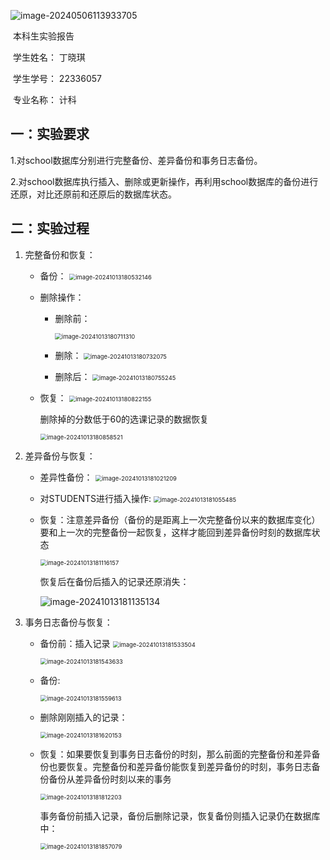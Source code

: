 ![image-20240506113933705](C:\Users\丁晓琪\AppData\Roaming\Typora\typora-user-images\image-20240506113933705.png)

 

 

​												本科生实验报告

​										学生姓名：      丁晓琪

​										学生学号：       22336057

​										专业名称：	计科

## 一：实验要求

1.对school数据库分别进行完整备份、差异备份和事务日志备份。

2.对school数据库执行插入、删除或更新操作，再利用school数据库的备份进行还原，对比还原前和还原后的数据库状态。

## 二：实验过程

1. 完整备份和恢复：

   * 备份：
     <img src="C:\Users\丁晓琪\AppData\Roaming\Typora\typora-user-images\image-20241013180532146.png" alt="image-20241013180532146" style="zoom:67%;" />

   * 删除操作：

     * 删除前：

       <img src="C:\Users\丁晓琪\AppData\Roaming\Typora\typora-user-images\image-20241013180711310.png" alt="image-20241013180711310" style="zoom:67%;" />

     * 删除：
       <img src="C:\Users\丁晓琪\AppData\Roaming\Typora\typora-user-images\image-20241013180732075.png" alt="image-20241013180732075" style="zoom:67%;" />

     * 删除后：
       <img src="C:\Users\丁晓琪\AppData\Roaming\Typora\typora-user-images\image-20241013180755245.png" alt="image-20241013180755245" style="zoom:67%;" />

   * 恢复：
     <img src="C:\Users\丁晓琪\AppData\Roaming\Typora\typora-user-images\image-20241013180822155.png" alt="image-20241013180822155" style="zoom:67%;" />

     删除掉的分数低于60的选课记录的数据恢复

     <img src="C:\Users\丁晓琪\AppData\Roaming\Typora\typora-user-images\image-20241013180858521.png" alt="image-20241013180858521" style="zoom:67%;" />

2. 差异备份与恢复：

   * 差异性备份：
     <img src="C:\Users\丁晓琪\AppData\Roaming\Typora\typora-user-images\image-20241013181021209.png" alt="image-20241013181021209" style="zoom:67%;" />

   * 对STUDENTS进行插入操作:
     <img src="C:\Users\丁晓琪\AppData\Roaming\Typora\typora-user-images\image-20241013181055485.png" alt="image-20241013181055485" style="zoom:67%;" />

   * 恢复：注意差异备份（备份的是距离上一次完整备份以来的数据库变化）要和上一次的完整备份一起恢复，这样才能回到差异备份时刻的数据库状态

     <img src="C:\Users\丁晓琪\AppData\Roaming\Typora\typora-user-images\image-20241013181116157.png" alt="image-20241013181116157" style="zoom:67%;" />

     恢复后在备份后插入的记录还原消失：

     ![image-20241013181135134](C:\Users\丁晓琪\AppData\Roaming\Typora\typora-user-images\image-20241013181135134.png)

3. 事务日志备份与恢复：

   * 备份前：插入记录
     <img src="C:\Users\丁晓琪\AppData\Roaming\Typora\typora-user-images\image-20241013181533504.png" alt="image-20241013181533504" style="zoom:67%;" />

     <img src="C:\Users\丁晓琪\AppData\Roaming\Typora\typora-user-images\image-20241013181543633.png" alt="image-20241013181543633" style="zoom:67%;" />

   * 备份:

     <img src="C:\Users\丁晓琪\AppData\Roaming\Typora\typora-user-images\image-20241013181559613.png" alt="image-20241013181559613" style="zoom:67%;" />

   * 删除刚刚插入的记录：

     <img src="C:\Users\丁晓琪\AppData\Roaming\Typora\typora-user-images\image-20241013181620153.png" alt="image-20241013181620153" style="zoom:67%;" />

   * 恢复：如果要恢复到事务日志备份的时刻，那么前面的完整备份和差异备份也要恢复。完整备份和差异备份能恢复到差异备份的时刻，事务日志备份备份从差异备份时刻以来的事务

     <img src="C:\Users\丁晓琪\AppData\Roaming\Typora\typora-user-images\image-20241013181812203.png" alt="image-20241013181812203" style="zoom:67%;" />

     事务备份前插入记录，备份后删除记录，恢复备份则插入记录仍在数据库中：

     <img src="C:\Users\丁晓琪\AppData\Roaming\Typora\typora-user-images\image-20241013181857079.png" alt="image-20241013181857079" style="zoom:67%;" />

